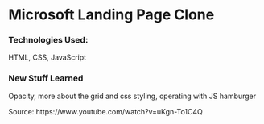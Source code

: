 # Microsoft Landing Page Clone

<h3>Technologies Used: </h3>
<p>HTML, CSS, JavaScript</p>

<h3>New Stuff Learned</h3>
<p>Opacity, more about the grid and css styling, operating with JS hamburger</p>
<p>Source: https://www.youtube.com/watch?v=uKgn-To1C4Q</p>

